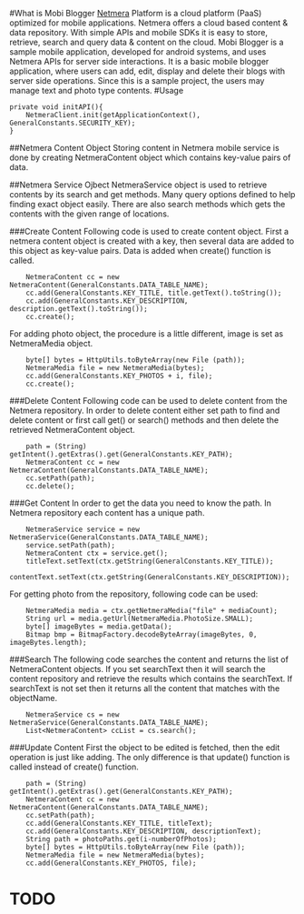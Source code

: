 #What is Mobi Blogger
<a href="http://netmera.com">Netmera</a> Platform is a cloud platform (PaaS) optimized for mobile applications. Netmera offers a cloud based content &amp; data repository. With simple APIs and mobile SDKs it is easy to store, retrieve, search and query data &amp; content on the cloud.
Mobi Blogger is a sample mobile application, developed for android systems, and uses Netmera APIs for server side interactions. It is a basic mobile blogger application, where users can add, edit, display and delete their blogs with server side operations. Since this is a sample project, the users may manage text and photo type contents.
#Usage

	private void initAPI(){
		NetmeraClient.init(getApplicationContext(), GeneralConstants.SECURITY_KEY);
	}

##Netmera Content Object
Storing content in Netmera mobile service is done by creating NetmeraContent object which contains key-value pairs of data.


##Netmera Service Ojbect
NetmeraService object is used to retrieve contents by its search and get methods. Many query options defined to help finding exact object easily. There are also search methods which gets the contents with the given range of locations.

###Create Content
Following code is used to create content object. First a netmera content object is created with a key, then several data are added to this object as key-value pairs. Data is added when create() function is called.

		NetmeraContent cc = new NetmeraContent(GeneralConstants.DATA_TABLE_NAME);
		cc.add(GeneralConstants.KEY_TITLE, title.getText().toString());
		cc.add(GeneralConstants.KEY_DESCRIPTION, description.getText().toString());
		cc.create();

For adding photo object, the procedure is a little different, image is set as NetmeraMedia object.

		byte[] bytes = HttpUtils.toByteArray(new File (path));	
		NetmeraMedia file = new NetmeraMedia(bytes);
		cc.add(GeneralConstants.KEY_PHOTOS + i, file);
		cc.create();

###Delete Content
Following code can be used to delete content from the Netmera repository. In order to delete content either set path to find and delete content or first call get() or search() methods and then delete the retrieved NetmeraContent object.

		path = (String) getIntent().getExtras().get(GeneralConstants.KEY_PATH);
		NetmeraContent cc = new NetmeraContent(GeneralConstants.DATA_TABLE_NAME);
		cc.setPath(path);
		cc.delete();
###Get Content
In order to get the data you need to know the path. In Netmera repository each content has a unique path.

		NetmeraService service = new NetmeraService(GeneralConstants.DATA_TABLE_NAME);
		service.setPath(path);		
		NetmeraContent ctx = service.get();
		titleText.setText(ctx.getString(GeneralConstants.KEY_TITLE));
		contentText.setText(ctx.getString(GeneralConstants.KEY_DESCRIPTION));
	
For getting photo from the repository, following code can be used:

		NetmeraMedia media = ctx.getNetmeraMedia("file" + mediaCount);
		String url = media.getUrl(NetmeraMedia.PhotoSize.SMALL);
		byte[] imageBytes = media.getData();
		Bitmap bmp = BitmapFactory.decodeByteArray(imageBytes, 0, imageBytes.length);
	
###Search
The following code searches the content and returns the list of NetmeraContent objects. If you set searchText then it will search the content repository and retrieve the results which contains the searchText. If searchText is not set then it returns all the content that matches with the objectName.

		NetmeraService cs = new NetmeraService(GeneralConstants.DATA_TABLE_NAME);
		List<NetmeraContent> ccList = cs.search();

###Update Content
First the object to be edited is fetched, then the edit operation is just like adding. The only difference is that update() function is called instead of create() function.

		path = (String) getIntent().getExtras().get(GeneralConstants.KEY_PATH);
		NetmeraContent cc = new NetmeraContent(GeneralConstants.DATA_TABLE_NAME);
		cc.setPath(path);
		cc.add(GeneralConstants.KEY_TITLE, titleText);
		cc.add(GeneralConstants.KEY_DESCRIPTION, descriptionText);
		String path = photoPaths.get(i-numberOfPhotos);
		byte[] bytes = HttpUtils.toByteArray(new File (path));	
		NetmeraMedia file = new NetmeraMedia(bytes);
		cc.add(GeneralConstants.KEY_PHOTOS, file);


# TODO